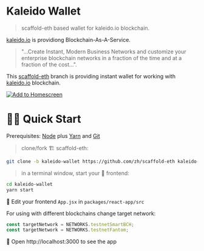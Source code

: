 # Kaleido Wallet

> scaffold-eth based wallet for kaleido.io blockchain.

[kaleido.io](https://www.kaleido.io/) is providiong Blockchain-As-A-Service.

> "...Create Instant, Modern Business Networks and customize your enterprise blockchain networks in a fraction of the time and at a fraction of the cost...".

This [scaffold-eth](https://github.com/zh/scaffold-eth) branch is providing instant wallet for working with [kaleido.io](https://www.kaleido.io/) blockchain.

[![Add to Homescreen](https://img.shields.io/badge/Skynet-Add%20To%20Homescreen-00c65e?logo=skynet&labelColor=0d0d0d)](https://homescreen.hns.siasky.net/#/skylink/AQBmvg3haEzKgBX-4blypb_ZPYJueceTXN1ZxDoPgrwv0Q)

# 🏄‍♂️ Quick Start

Prerequisites: [Node](https://nodejs.org/en/download/) plus [Yarn](https://classic.yarnpkg.com/en/docs/install/) and [Git](https://git-scm.com/downloads)

> clone/fork 🏗 scaffold-eth:

```bash
git clone -b kaleido-wallet https://github.com/zh/scaffold-eth kaleido-wallet
```

> in a terminal window, start your 📱 frontend:

```bash
cd kaleido-wallet
yarn start
```

📝 Edit your frontend `App.jsx` in `packages/react-app/src`

For using with different blockchains change target network:

```js
const targetNetwork = NETWORKS.testnetSmartBCH;
const targetNetwork = NETWORKS.testnetFantom;
```

📱 Open http://localhost:3000 to see the app